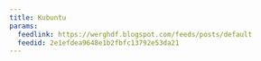 ```yaml
---
title: Kubuntu
params:
  feedlink: https://werghdf.blogspot.com/feeds/posts/default
  feedid: 2e1efdea9648e1b2fbfc13792e53da21
---
```

